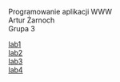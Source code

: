 Programowanie aplikacji WWW<br>Artur Żarnoch<br>Grupa 3<br>

[lab1](https://zarnocha.github.io/lab1/ "lab 1")<br>
[lab2](https://zarnocha.github.io/lab2/ "lab 2")<br>
[lab3](https://zarnocha.github.io/lab3/ "lab 3")<br>
[lab4](https://zarnocha.github.io/lab4/ "lab 4")<br>
